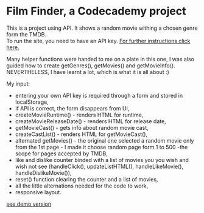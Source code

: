﻿# Film Finder, a Codecademy project  
 
This is a project using API. It shows a random movie withing a chosen genre form the TMDB.  
To run the site, you need to have an API key. [For further instructions click here.](https://developer.themoviedb.org/docs/getting-started)  

Many helper functions were handed to me on a plate in this one, I was also guided how to create getGenres(), getMovies() and getMovieInfo().
NEVERTHELESS, I have learnt a lot, which is what it is all about :)

My input: 
- entering your own API key is required through a form and stored in localStorage,
- if API is correct, the form disappears from UI,
- createMovieRuntime() - renders HTML for runtime,
- createMovieReleaseDate() - renders HTML for release date,
- getMovieCast() - gets info about random movie cast,
- createCastList() - renders HTML for getMovieCast(),
- alternated getMovies() - the original one selected a random movie only from the 1st page - I made it choose random page form 1 to 500 -the scope for pages accepted by TMDB,
- like and dislike counter binded with a list of movies you you wish and wish not see (handleClick(), updateListHTML(), handleLikeMovie(), handleDislikeMovie()),
- reset() function clearing the counter and a list of movies,
- all the little alternations needed for the code to work,
- responsive layout.  

[see demo version]( https://veelcheck.github.io/film_finder_codecademy/)
